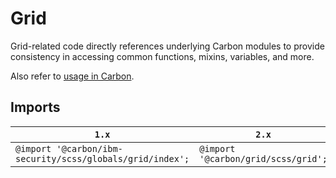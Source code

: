 # Grid

Grid-related code directly references underlying Carbon modules to provide consistency in accessing common functions, mixins, variables, and more.

Also refer to [usage in Carbon](https://github.com/carbon-design-system/carbon/tree/main/packages/grid#usage).

## Imports

| `1.x`                                                     | `2.x`                               |
| --------------------------------------------------------- | ----------------------------------- |
| `@import '@carbon/ibm-security/scss/globals/grid/index';` | `@import '@carbon/grid/scss/grid';` |

